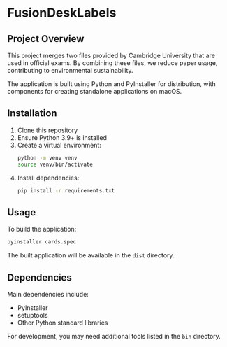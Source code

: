 # FusionDeskLabels

## Project Overview
This project merges two files provided by Cambridge University that are used in official exams. By combining these files, we reduce paper usage, contributing to environmental sustainability.

The application is built using Python and PyInstaller for distribution, with components for creating standalone applications on macOS.

## Installation
1. Clone this repository
2. Ensure Python 3.9+ is installed
3. Create a virtual environment:
   ```bash
   python -m venv venv
   source venv/bin/activate
   ```
4. Install dependencies:
   ```bash
   pip install -r requirements.txt
   ```

## Usage
To build the application:
```bash
pyinstaller cards.spec
```

The built application will be available in the `dist` directory.

## Dependencies
Main dependencies include:
- PyInstaller
- setuptools
- Other Python standard libraries

For development, you may need additional tools listed in the `bin` directory.